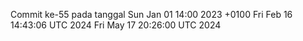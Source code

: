 Commit ke-55 pada tanggal Sun Jan 01 14:00 2023 +0100
Fri Feb 16 14:43:06 UTC 2024
Fri May 17 20:26:00 UTC 2024
